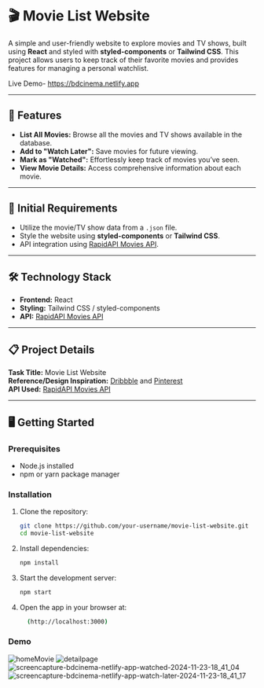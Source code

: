 
# 🎬 Movie List Website

A simple and user-friendly website to explore movies and TV shows, built using **React** and styled with **styled-components** or **Tailwind CSS**. This project allows users to keep track of their favorite movies and provides features for managing a personal watchlist.

Live Demo- https://bdcinema.netlify.app

---

## 🚀 Features

- **List All Movies:** Browse all the movies and TV shows available in the database.
- **Add to "Watch Later":** Save movies for future viewing.
- **Mark as "Watched":** Effortlessly keep track of movies you’ve seen.
- **View Movie Details:** Access comprehensive information about each movie.

---

## 📝 Initial Requirements

- Utilize the movie/TV show data from a `.json` file.
- Style the website using **styled-components** or **Tailwind CSS**.
- API integration using [RapidAPI Movies API](https://movies-api14.p.rapidapi.com/movies).

---

## 🛠️ Technology Stack

- **Frontend:** React
- **Styling:** Tailwind CSS / styled-components
- **API:** [RapidAPI Movies API](https://movies-api14.p.rapidapi.com/movies)

---

## 📋 Project Details

**Task Title:** Movie List Website  
**Reference/Design Inspiration:** [Dribbble](https://dribbble.com) and [Pinterest](https://www.pinterest.com)  
**API Used:** [RapidAPI Movies API](https://movies-api14.p.rapidapi.com/movies)

---

## 🖥️ Getting Started

### Prerequisites

- Node.js installed
- npm or yarn package manager

### Installation

1. Clone the repository:
   ```bash
   git clone https://github.com/your-username/movie-list-website.git
   cd movie-list-website
   
2. Install dependencies:
   ```bash
   npm install
   
3. Start the development server:
   ```bash
   npm start
   
4. Open the app in your browser at:
   ```bash
     (http://localhost:3000)
   

### Demo
![homeMovie](https://github.com/user-attachments/assets/2f416605-e9b6-48b9-aeb6-476df0dfc3e1)
![detailpage](https://github.com/user-attachments/assets/b8953230-6620-4c82-be99-e64e2e175327)
![screencapture-bdcinema-netlify-app-watched-2024-11-23-18_41_04](https://github.com/user-attachments/assets/909ccd2e-36e3-48c1-94cc-8705851a86df)
![screencapture-bdcinema-netlify-app-watch-later-2024-11-23-18_41_17](https://github.com/user-attachments/assets/639bd032-197d-45bd-b420-49c5bf17f661)
   
